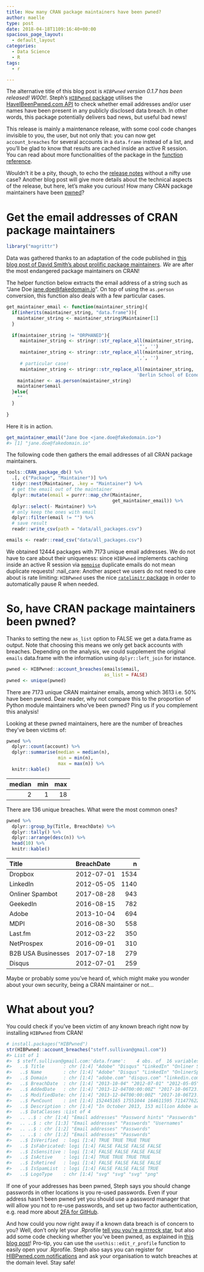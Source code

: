 ```yaml
---
title: How many CRAN package maintainers have been pwned?
author: maelle
type: post
date: 2018-04-18T1109:16:40+00:00
spacious_page_layout:
  - default_layout
categories:
  - Data Science
  - R
tags:
  - r

---
```


The alternative title of this blog post is *`HIBPwned` version 0.1.7 has
been released\! W00t\!*. Steph’s [`HIBPwned`
package](https://itsalocke.com/hibpwned/) utilises the
[HaveIBeenPwned.com API](https://haveibeenpwned.com/API/v2) to check
whether email addresses and/or user names have been present in any
publicly disclosed data breach. In other words, this package potentially
delivers bad news, but useful bad news\!

This release is mainly a maintenance release, with some cool code
changes invisible to you, the user, but not only that: you can now get
`account_breaches` for several accounts in a `data.frame` instead of a
list, and you’ll be glad to know that results are cached inside an
active R session. You can read about more functionalities of the package
in the [function reference](https://itsalocke.com/hibpwned/reference/).

Wouldn’t it be a pity, though, to echo the [release
notes](https://github.com/lockedata/HIBPwned/releases/tag/v0.1.7)
without a nifty use case? Another blog post will give more details about
the technical aspects of the release, but here, let’s make you curious\!
How many CRAN package maintainers have been
[pwned](https://en.wikipedia.org/wiki/Pwn)?

<!-- README.md is generated from README.Rmd. Please edit that file -->

# Get the email addresses of CRAN package maintainers

``` r
library("magrittr")
```

Data was gathered thanks to an adaptation of the code published in [this
blog post of David Smith’s about prolific package
maintainers](http://blog.revolutionanalytics.com/2018/03/the-most-prolific-package-maintainers-on-cran.html).
*We* are after the most endangered package maintainers on CRAN\!

The helper function below extracts the email address of a string such as
“Jane Doe <jane.doe@fakedomain.io>”. On top of using the `as.person`
conversion, this function also deals with a few particular cases.

``` r
get_maintainer_email <- function(maintainer_string){
  if(inherits(maintainer_string, "data.frame")){
    maintainer_string <- maintainer_string$Maintainer[1]
  }
  
  if(maintainer_string != "ORPHANED"){
     maintainer_string <- stringr::str_replace_all(maintainer_string,
                                                '"', '')
     maintainer_string <- stringr::str_replace_all(maintainer_string,
                                                ',', '')
     # particular case!
     maintainer_string <- stringr::str_replace_all(maintainer_string,
                                                'Berlin School of Economics and Law', '')
    maintainer <- as.person(maintainer_string)
    maintainer$email
  }else{
    ""
  }
  
}
```

Here it is in action.

``` r
get_maintainer_email("Jane Doe <jane.doe@fakedomain.io>")
#> [1] "jane.doe@fakedomain.io"
```

The following code then gathers the email addresses of all CRAN package
maintainers.

``` r
tools::CRAN_package_db() %>%
  .[, c("Package", "Maintainer")] %>%
  tidyr::nest(Maintainer, .key = "Maintainer") %>%
  # get the email out of the maintainer
  dplyr::mutate(email = purrr::map_chr(Maintainer,
                                       get_maintainer_email)) %>%
  dplyr::select(- Maintainer) %>%
  # only keep the ones with email
  dplyr::filter(email != "") %>%
  # save result
  readr::write_csv(path = "data/all_packages.csv")
```

``` r
emails <- readr::read_csv("data/all_packages.csv")
```

We obtained 12444 packages with 7173 unique email addresses. We do not
have to care about their uniqueness: since `HIBPwned` implements caching
inside an active R session via
[`memoise`](https://github.com/r-lib/memoise) duplicate emails do not
mean duplicate requests\! :nail\_care: Another aspect we users do not
need to care about is rate limiting: `HIBPwned` uses the nice
[`ratelimitr` package](https://github.com/tarakc02/ratelimitr) in order
to automatically pause R when needed.

# So, have CRAN package maintainers been pwned?

Thanks to setting the new `as_list` option to FALSE we get a data.frame
as output. Note that choosing this means we only get back accounts with
breaches. Depending on the analysis, we could supplement the original
`emails` data.frame with the information using `dplyr::left_join` for
instance.

``` r
pwned <- HIBPwned::account_breaches(emails$email,
                                    as_list = FALSE)
pwned <- unique(pwned)
```

There are 7173 unique CRAN maintainer emails, among which 3613 i.e. 50%
have been pwned. Dear reader, why not compare this to the proportion of
Python module maintainers who’ve been pwned? Ping us if you complement
this analysis\!

Looking at these pwned maintainers, here are the number of breaches
they’ve been victims of:

``` r
pwned %>%
  dplyr::count(account) %>%
  dplyr::summarise(median = median(n),
                   min = min(n),
                   max = max(n)) %>%
  knitr::kable()
```

| median | min | max |
| -----: | --: | --: |
|      2 |   1 |  18 |

There are 136 unique breaches. What were the most common ones?

``` r
pwned %>%
  dplyr::group_by(Title, BreachDate) %>%
  dplyr::tally() %>%
  dplyr::arrange(desc(n)) %>%
  head(10) %>%
  knitr::kable()
```

| Title              | BreachDate |    n |
| :----------------- | :--------- | ---: |
| Dropbox            | 2012-07-01 | 1534 |
| LinkedIn           | 2012-05-05 | 1140 |
| Onliner Spambot    | 2017-08-28 |  943 |
| GeekedIn           | 2016-08-15 |  782 |
| Adobe              | 2013-10-04 |  694 |
| MDPI               | 2016-08-30 |  558 |
| Last.fm            | 2012-03-22 |  350 |
| NetProspex         | 2016-09-01 |  310 |
| B2B USA Businesses | 2017-07-18 |  279 |
| Disqus             | 2012-07-01 |  259 |

Maybe or probably some you’ve heard of, which might make you wonder
about your own security, being a CRAN maintainer or not…

# What about you?

You could check if you’ve been victim of any known breach right now by
installing `HIBPwned` from CRAN\!

``` r
# install.packages("HIBPwned")
str(HIBPwned::account_breaches("steff.sullivan@gmail.com"))
#> List of 1
#>  $ steff.sullivan@gmail.com:'data.frame':    4 obs. of  16 variables:
#>   ..$ Title       : chr [1:4] "Adobe" "Disqus" "LinkedIn" "Onliner Spambot"
#>   ..$ Name        : chr [1:4] "Adobe" "Disqus" "LinkedIn" "OnlinerSpambot"
#>   ..$ Domain      : chr [1:4] "adobe.com" "disqus.com" "linkedin.com" ""
#>   ..$ BreachDate  : chr [1:4] "2013-10-04" "2012-07-01" "2012-05-05" "2017-08-28"
#>   ..$ AddedDate   : chr [1:4] "2013-12-04T00:00:00Z" "2017-10-06T23:03:51Z" "2016-05-21T21:35:40Z" "2017-08-29T19:25:56Z"
#>   ..$ ModifiedDate: chr [1:4] "2013-12-04T00:00:00Z" "2017-10-06T23:03:51Z" "2016-05-21T21:35:40Z" "2017-08-29T19:25:56Z"
#>   ..$ PwnCount    : int [1:4] 152445165 17551044 164611595 711477622
#>   ..$ Description : chr [1:4] "In October 2013, 153 million Adobe accounts were breached with each containing an internal ID, username, email,"| __truncated__ "In October 2017, the blog commenting service <a href=\"https://blog.disqus.com/security-alert-user-info-breach\"| __truncated__ "In May 2016, <a href=\"https://www.troyhunt.com/observations-and-thoughts-on-the-linkedin-data-breach\" target="| __truncated__ "In August 2017, a spambot by the name of <a href=\"https://benkowlab.blogspot.com.au/2017/08/from-onliner-spamb"| __truncated__
#>   ..$ DataClasses :List of 4
#>   .. ..$ : chr [1:4] "Email addresses" "Password hints" "Passwords" "Usernames"
#>   .. ..$ : chr [1:3] "Email addresses" "Passwords" "Usernames"
#>   .. ..$ : chr [1:2] "Email addresses" "Passwords"
#>   .. ..$ : chr [1:2] "Email addresses" "Passwords"
#>   ..$ IsVerified  : logi [1:4] TRUE TRUE TRUE TRUE
#>   ..$ IsFabricated: logi [1:4] FALSE FALSE FALSE FALSE
#>   ..$ IsSensitive : logi [1:4] FALSE FALSE FALSE FALSE
#>   ..$ IsActive    : logi [1:4] TRUE TRUE TRUE TRUE
#>   ..$ IsRetired   : logi [1:4] FALSE FALSE FALSE FALSE
#>   ..$ IsSpamList  : logi [1:4] FALSE FALSE FALSE TRUE
#>   ..$ LogoType    : chr [1:4] "svg" "svg" "svg" "png"
```

If one of your addresses has been pwned, Steph says you should change
passwords in other locations is you re-used passwords. Even if your
address hasn’t been pwned yet you should use a password manager that
will allow you not to re-use passwords, and set up two factor
authentication, e.g. read more about [2FA for
GitHub](https://help.github.com/articles/securing-your-account-with-two-factor-authentication-2fa/).

And how could you now right away if a known data breach is of concern to
you? Well, don’t only let your .Rprofile [tell you you’re a rrrrock
star](https://twitter.com/annakrystalli/status/985972442219909121), but
also add some code checking whether you’ve been pwned, as explained in
[this blog
post](https://itsalocke.com/blog/use-your-.rprofile-to-give-you-important-notifications/)\!
Pro-tip, you can use the `usethis::edit_r_profile` function to easily
open your .Rprofile. Steph also says you can register for [HIBPwned.com
notifications](https://haveibeenpwned.com/NotifyMe) and ask your
organisation to watch breaches at the domain level. Stay safe\!
